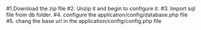 #1.Download the zip file
#2. Unzip it and begin to configure it.
#3. Import sql file from db folder.
#4. configure the application/config/database.php file
#5. chang the base url in the application/config/config.php file
